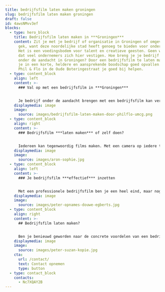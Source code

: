 ```yaml
---
title: bedrijfsfilm laten maken groningen
slug: bedrijfsfilm laten maken groningen
draft: false
id: 4awsNMvv3ef
blocks:
  - type: hero_block
    title: Bedrijfsfilm laten maken in ***Groningen***
    content: Zit je met je bedrijf of organisatie in Groningen of omgeving? Niet zo
      gek, want deze noordelijke stad heeft genoeg te bieden voor ondernemers.
      Het is een voedingsbodem voor talent en creatieve geesten. Geen wonder dus
      dat veel ondernemers zich hier vestigen. Hoe breng je je bedrijf het beste
      onder de aandacht in Groningen? Door een bedrijfsfilm te laten maken kun
      je in een korte, heldere en aansprekende boodschap goed opvallen. Daar kan
      Phil & Flo in de Oude Boteringestraat je goed bij helpen.
  - type: content_block
    align: left
    content: >-
      ### Val op met een bedrijfsfilm in ***Groningen***


      Je bedrijf onder de aandacht brengen met een bedrijfsfilm kan verschillende doelen dienen. Om een band op te bouwen met je (potentiële) klanten, bijvoorbeeld. Maar ook om toekomstige werknemers voor te lichten is het een nuttig middel. Een bedrijfsfilm laten maken voor je onderneming in Groningen zorgt er in ieder geval voor dat je veel meer opvalt dan met alleen tekst. Een geschreven beschrijving komt al snel standaard en ongeïnspireerd over, hoe goed geschreven ook. Daar pakt een film veel beter de aandacht.
    displaymedia: image
    image:
      source: images/bedrijfsfilm-laten-maken-door-philflo-umcg.png
  - type: content_block
    align: right
    content: >-
      ### Bedrijfsfilm ***laten maken*** of zelf doen?


      Iedereen kan tegenwoordig films maken. Met een camera op iedere telefoon en goedkope (of gratis) video editing software kun je aan de slag. Maar het risico is dat je daarmee onprofessioneel overkomt en dat wil je natuurlijk niet. Je tekent toch ook niet je eigen briefpapier? Het is dan ook veel beter om te kiezen voor een studio om professioneel een bedrijfsfilm te laten maken. In Groningen kun je daarvoor terecht bij Phil & Flo. Ons kantoor zit in de Oude Boteringestraat 71!
    displaymedia: image
    image:
      source: images/aron-sophie.jpg
  - type: content_block
    align: left
    content: >-
      ### Je bedrijfsfilm ***effectief*** inzetten


      Met een professionele bedrijfsfilm ben je een heel eind, maar nog niet klaar. Want hoe zorg je ervoor dat mensen je film ook zien? Bij Phil & Flo hebben we veel ervaring met het succesvol inzetten van video’s in online marketingcampagnes. Van traditionele ad campaigns op websites tot social media, met ons wordt je video zeker gezien. Interesse? Je bent niet de enige, met ruim 200 klanten in heel Nederland zijn we populair door onze kennis en ervaring! Kom langs op ons kantoor in Groningen en ontdek wat je anders had laten liggen.
    displaymedia: image
    image:
      source: images/peter-opnames-douwe-egberts.jpg
  - type: content_block
    align: right
    content: >-
      ## Bedrijfsfilm laten maken?


      Ben je benieuwd geworden naar de concrete voordelen van een bedrijfsfilm voor jouw bedrijf? Wij vertellen je er graag alles over in een persoonlijk gesprek. Of wil je graag meer weten over de mogelijkheden en kansen van videomarketing? Ook daarvoor ben je bij ons aan het juiste adres. We hebben ruime ervaring met het maken van animaties, bedrijfsfilms, video’s voor employer branding en explanimations, om maar eens wat te noemen. Leer ons kennen en kijk wat we voor je kunnen betekenen!
    displaymedia: image
    image:
      source: images/peter-suzan-kopie.jpg
    cta:
      url: /contact/
      text: Contact opnemen
      type: button
  - type: contact_block
    contacts:
      - Nc7XQAY2B
---
```

